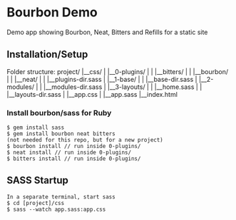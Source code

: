 # Bourbon Demo

Demo app showing Bourbon, Neat, Bitters and Refills for a static site

## Installation/Setup

Folder structure:
    project/
    |__css/
    |  |__0-plugins/
    |  |  |__bitters/
    |  |  |__bourbon/
    |  |  |__neat/
    |  |  |__plugins-dir.sass
    |  |__1-base/
    |  |  |__base-dir.sass
    |  |__2-modules/
    |  |  |__modules-dir.sass
    |  |__3-layouts/
    |  |  |__home.sass
    |  |  |__layouts-dir.sass
    |  |__app.css
    |  |__app.sass
    |__index.html

### Install bourbon/sass for Ruby

    $ gem install sass
    $ gem install bourbon neat bitters
    (not needed for this repo, but for a new project)
    $ bourbon install // run inside 0-plugins/
    $ neat install // run inside 0-plugins/
    $ bitters install // run inside 0-plugins/

## SASS Startup
    In a separate terminal, start sass
    $ cd [project]/css
    $ sass --watch app.sass:app.css